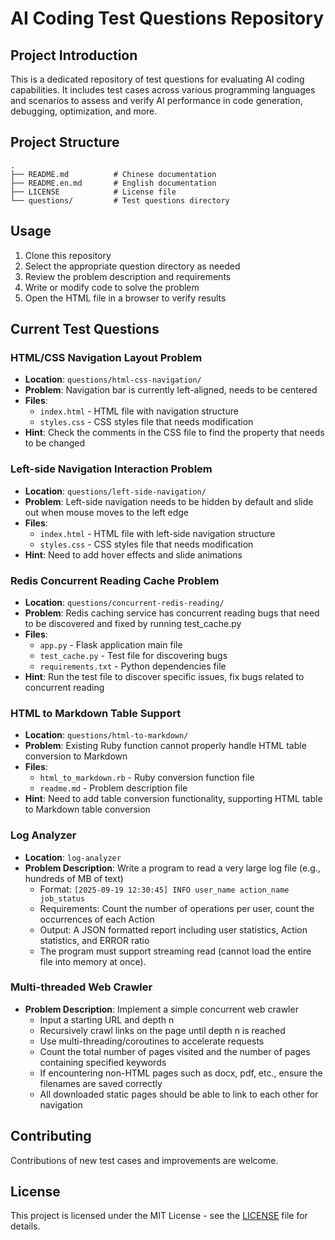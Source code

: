 # AI Coding Test Questions Repository

## Project Introduction

This is a dedicated repository of test questions for evaluating AI coding capabilities. It includes test cases across various programming languages and scenarios to assess and verify AI performance in code generation, debugging, optimization, and more.

## Project Structure

```
.
├── README.md          # Chinese documentation
├── README.en.md       # English documentation  
├── LICENSE            # License file
└── questions/         # Test questions directory
```

## Usage

1. Clone this repository
2. Select the appropriate question directory as needed
3. Review the problem description and requirements
4. Write or modify code to solve the problem
5. Open the HTML file in a browser to verify results

## Current Test Questions

### HTML/CSS Navigation Layout Problem
- **Location**: `questions/html-css-navigation/`
- **Problem**: Navigation bar is currently left-aligned, needs to be centered
- **Files**: 
  - `index.html` - HTML file with navigation structure
  - `styles.css` - CSS styles file that needs modification
- **Hint**: Check the comments in the CSS file to find the property that needs to be changed

### Left-side Navigation Interaction Problem
- **Location**: `questions/left-side-navigation/`
- **Problem**: Left-side navigation needs to be hidden by default and slide out when mouse moves to the left edge
- **Files**: 
  - `index.html` - HTML file with left-side navigation structure
  - `styles.css` - CSS styles file that needs modification
- **Hint**: Need to add hover effects and slide animations

### Redis Concurrent Reading Cache Problem
- **Location**: `questions/concurrent-redis-reading/`
- **Problem**: Redis caching service has concurrent reading bugs that need to be discovered and fixed by running test_cache.py
- **Files**: 
  - `app.py` - Flask application main file
  - `test_cache.py` - Test file for discovering bugs
  - `requirements.txt` - Python dependencies file
- **Hint**: Run the test file to discover specific issues, fix bugs related to concurrent reading

### HTML to Markdown Table Support
- **Location**: `questions/html-to-markdown/`
- **Problem**: Existing Ruby function cannot properly handle HTML table conversion to Markdown
- **Files**: 
  - `html_to_markdown.rb` - Ruby conversion function file
  - `readme.md` - Problem description file
- **Hint**: Need to add table conversion functionality, supporting HTML table to Markdown table conversion

### Log Analyzer
- **Location**: `log-analyzer`
- **Problem Description**: Write a program to read a very large log file (e.g., hundreds of MB of text)
  - Format: `[2025-09-19 12:30:45] INFO user_name action_name job_status`
  - Requirements: Count the number of operations per user, count the occurrences of each Action
  - Output: A JSON formatted report including user statistics, Action statistics, and ERROR ratio
  - The program must support streaming read (cannot load the entire file into memory at once).

### Multi-threaded Web Crawler
- **Problem Description**: Implement a simple concurrent web crawler
  - Input a starting URL and depth n
  - Recursively crawl links on the page until depth n is reached
  - Use multi-threading/coroutines to accelerate requests
  - Count the total number of pages visited and the number of pages containing specified keywords
  - If encountering non-HTML pages such as docx, pdf, etc., ensure the filenames are saved correctly
  - All downloaded static pages should be able to link to each other for navigation

## Contributing

Contributions of new test cases and improvements are welcome.

## License

This project is licensed under the MIT License - see the [LICENSE](LICENSE) file for details.